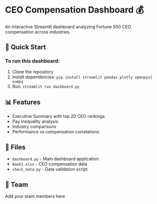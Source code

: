 # CEO Compensation Dashboard 💰

An interactive Streamlit dashboard analyzing Fortune 500 CEO compensation across industries.

## 🚀 Quick Start

### To run this dashboard:
1. Clone the repository
2. Install dependencies: `pip install streamlit pandas plotly openpyxl numpy`
3. Run: `streamlit run dashboard.py`

## 📊 Features
- Executive Summary with top 20 CEO rankings
- Pay inequality analysis 
- Industry comparisons
- Performance vs compensation correlations

## 📁 Files
- `dashboard.py` - Main dashboard application
- `Book1.xlsx` - CEO compensation data
- `check_data.py` - Data validation script

## 👥 Team
Add your team members here
